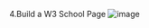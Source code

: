 

4.Build a W3 School Page
![image](https://github.com/Gadekar20/HTML-CSS-Learning/assets/133889504/8d3a46ce-6dc0-48cb-87a3-8da2904c78fe)


